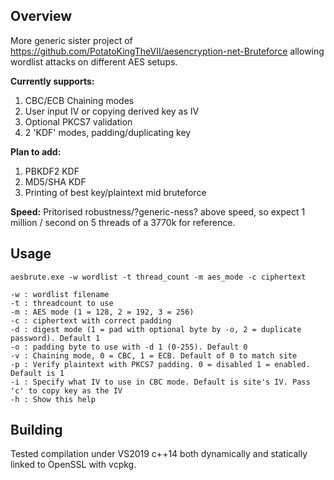 ## Overview

More generic sister project of https://github.com/PotatoKingTheVII/aesencryption-net-Bruteforce allowing wordlist attacks on different AES setups.

**Currently supports:**
 1. CBC/ECB Chaining modes
 2. User input IV or copying derived key as IV
 3. Optional PKCS7 validation
 4. 2 'KDF' modes, padding/duplicating key

**Plan to add:**
 1. PBKDF2 KDF
 2. MD5/SHA KDF
 3. Printing of best key/plaintext mid bruteforce

**Speed:**
Pritorised robustness/?generic-ness? above speed, so expect 1 million / second on 5 threads of a 3770k for reference.



## Usage

```
aesbrute.exe -w wordlist -t thread_count -m aes_mode -c ciphertext

-w : wordlist filename
-t : threadcount to use
-m : AES mode (1 = 128, 2 = 192, 3 = 256)
-c : ciphertext with correct padding
-d : digest mode (1 = pad with optional byte by -o, 2 = duplicate password). Default 1
-o : padding byte to use with -d 1 (0-255). Default 0
-v : Chaining mode, 0 = CBC, 1 = ECB. Default of 0 to match site
-p : Verify plaintext with PKCS7 padding. 0 = disabled 1 = enabled. Default is 1
-i : Specify what IV to use in CBC mode. Default is site's IV. Pass 'c' to copy key as the IV
-h : Show this help
```


## Building
Tested compilation under VS2019 c++14 both dynamically and statically linked to OpenSSL with vcpkg.
